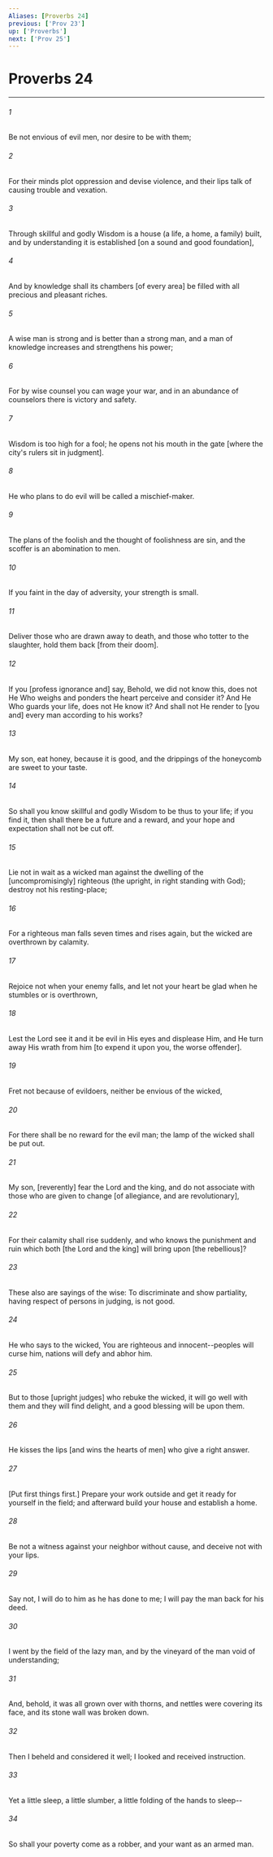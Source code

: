 ```yaml
---
Aliases: [Proverbs 24]
previous: ['Prov 23']
up: ['Proverbs']
next: ['Prov 25']
---
```

# Proverbs 24

***


###### 1 


Be not envious of evil men, nor desire to be with them; 


###### 2 


For their minds plot oppression and devise violence, and their lips talk of causing trouble and vexation. 


###### 3 


Through skillful and godly Wisdom is a house (a life, a home, a family) built, and by understanding it is established [on a sound and good foundation], 


###### 4 


And by knowledge shall its chambers [of every area] be filled with all precious and pleasant riches. 


###### 5 


A wise man is strong and is better than a strong man, and a man of knowledge increases and strengthens his power; 


###### 6 


For by wise counsel you can wage your war, and in an abundance of counselors there is victory and safety. 


###### 7 


Wisdom is too high for a fool; he opens not his mouth in the gate [where the city's rulers sit in judgment]. 


###### 8 


He who plans to do evil will be called a mischief-maker. 


###### 9 


The plans of the foolish and the thought of foolishness are sin, and the scoffer is an abomination to men. 


###### 10 


If you faint in the day of adversity, your strength is small. 


###### 11 


Deliver those who are drawn away to death, and those who totter to the slaughter, hold them back [from their doom]. 


###### 12 


If you [profess ignorance and] say, Behold, we did not know this, does not He Who weighs and ponders the heart perceive and consider it? And He Who guards your life, does not He know it? And shall not He render to [you and] every man according to his works? 


###### 13 


My son, eat honey, because it is good, and the drippings of the honeycomb are sweet to your taste. 


###### 14 


So shall you know skillful and godly Wisdom to be thus to your life; if you find it, then shall there be a future and a reward, and your hope and expectation shall not be cut off. 


###### 15 


Lie not in wait as a wicked man against the dwelling of the [uncompromisingly] righteous (the upright, in right standing with God); destroy not his resting-place; 


###### 16 


For a righteous man falls seven times and rises again, but the wicked are overthrown by calamity. 


###### 17 


Rejoice not when your enemy falls, and let not your heart be glad when he stumbles or is overthrown, 


###### 18 


Lest the Lord see it and it be evil in His eyes and displease Him, and He turn away His wrath from him [to expend it upon you, the worse offender]. 


###### 19 


Fret not because of evildoers, neither be envious of the wicked, 


###### 20 


For there shall be no reward for the evil man; the lamp of the wicked shall be put out. 


###### 21 


My son, [reverently] fear the Lord and the king, and do not associate with those who are given to change [of allegiance, and are revolutionary], 


###### 22 


For their calamity shall rise suddenly, and who knows the punishment and ruin which both [the Lord and the king] will bring upon [the rebellious]? 


###### 23 


These also are sayings of the wise: To discriminate and show partiality, having respect of persons in judging, is not good. 


###### 24 


He who says to the wicked, You are righteous and innocent--peoples will curse him, nations will defy and abhor him. 


###### 25 


But to those [upright judges] who rebuke the wicked, it will go well with them and they will find delight, and a good blessing will be upon them. 


###### 26 


He kisses the lips [and wins the hearts of men] who give a right answer. 


###### 27 


[Put first things first.] Prepare your work outside and get it ready for yourself in the field; and afterward build your house and establish a home. 


###### 28 


Be not a witness against your neighbor without cause, and deceive not with your lips. 


###### 29 


Say not, I will do to him as he has done to me; I will pay the man back for his deed. 


###### 30 


I went by the field of the lazy man, and by the vineyard of the man void of understanding; 


###### 31 


And, behold, it was all grown over with thorns, and nettles were covering its face, and its stone wall was broken down. 


###### 32 


Then I beheld and considered it well; I looked and received instruction. 


###### 33 


Yet a little sleep, a little slumber, a little folding of the hands to sleep-- 


###### 34 


So shall your poverty come as a robber, and your want as an armed man.
